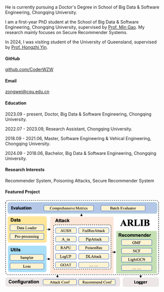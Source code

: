 He is currently pursuing a Doctor's Degree in School of Big Data & Software Engineering, Chongqing University.

I am a first-year PhD student at the School of Big Data & Software Engineering, Chongqing University, supervised by [Prof. Min Gao](https://www.cse.cqu.edu.cn/info/2095/7111.htm). My research mainly focuses on Secure Recommender Systems. 

In 2024, I was visiting student of the University of Queensland, supervised by [Prof. Hongzhi Yin](https://sites.google.com/view/hongzhi-yin/home).

#### GitHub
[ github.com/CoderWZW](https://github.com/CoderWZW)

#### Email
zongwei@cqu.edu.cn

#### Education
2023.09 - present, Doctor, Big Data & Software Engineering, Chongqing University.

2022.07 - 2023.09, Research Assistant, Chongqing University.

2018.09 - 2021.06, Master, Software Engineering & Vehical Engineering, Chongqing University.

2024.09 - 2018.06, Bachelor, Big Data & Software Engineering, Chongqing University.

#### Research Interests
Recommender System, Poisoning Attacks, Secure Recommender System

#### Featured Project 
<a href="https://github.com/CoderWZW/ARLib/tree/main"> <img src="https://github.com/CoderWZW/ARLib/blob/main/img/framework.png" alt="logo" width=500 border="0"></a><br>
